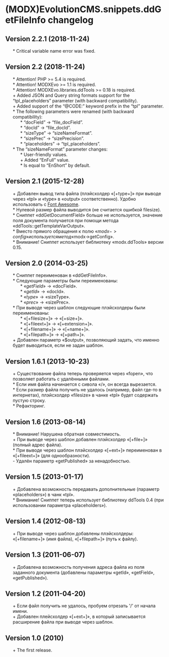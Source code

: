 # (MODX)EvolutionCMS.snippets.ddGetFileInfo changelog

## Version 2.2.1 (2018-11-24)
* \* Critical variable name error was fixed.

## Version 2.2 (2018-11-24)
* \* Attention! PHP >= 5.4 is required.
* \* Attention! MODXEvo >= 1.1 is required.
* \* Attention! MODXEvo.libraries.ddTools >= 0.18 is required.
* \+ Added JSON and Query string formats support for the “tpl_placeholders” parameter (with backward compatibility).
* \+ Added support of the “@CODE:” keyword prefix in the “tpl” parameter.
* \* The following parameters were renamed (with backward compatibility):
	* \* “docField” → “file_docField”.
	* \* “docId” → “file_docId”.
	* \* “sizeType” → “sizeNameFormat”.
	* \* “sizePrec” → “sizePrecision”.
	* \* “placeholders” → “tpl_placeholders”.
* \* The “sizeNameFormat” parameter changes:
	* \* User-friendly values.
	* \+ Added “EnFull” value.
	* \* Is equal to “EnShort” by default.

## Version 2.1 (2015-12-28)
* \+ Добавлен вывод типа файла (плэйсхолдер «[+type+]» при выводе через «tpl» и «type» в «output» соответственно). Удобно использовать с [Font Awesome](http://fontawesome.io/).
* \* Нулевой размер файла выводится (не считается ошибкой filesize).
* \* Сниппет «ddGetDocumentField» больше не используется, значение поля документа получается при помощи метода «ddTools::getTemplateVarOutput».
* \* Вместо прямого обращения к полю «$modx->config» используется метод «$modx->getConfig».
* \* Внимание! Сниппет использует библиотеку «modx.ddTools» версии 0.15.

## Version 2.0 (2014-03-25)
* \* Сниппет переименован в «ddGetFileInfo».
* \* Следующие параметры были переименованы:
	* \* «$getField» → «$docField».
	* \* «$getId» → «$docId».
	* \* «$type» → «$sizeType».
	* \* «$prec» → «$sizePrec».
* \* При выводе через шаблон следующие плэйсхолдеры были переименованы:
	* \* «[+filesize+]» → «[+size+]».
	* \* «[+fileext+]» → «[+extension+]».
	* \* «[+filename+]» → «[+name+]».
	* \* «[+filepath+]» → «[+path+]».
* \+ Добавлен параметр «$output», позволяющий задать, что именно будет выводиться, если не задан шаблон.

## Version 1.6.1 (2013-10-23)
* \+ Существование файла теперь проверяется через «fopen», что позволяет работать с удалёнными файлами.
* \* Если имя файла начинается с сивола «/», он всегда вырезается.
* \* Если размер файла получить не удалось (например, файл где-то в интернетах), плэйсхолдер «filesize» в чанке «tpl» будет содержать пустую строку.
* \* Рефакторинг.

## Version 1.6 (2013-08-14)
* \* Внимание! Нарушена обратная совместимость.
* \+ При выводе через шаблон добавлен плэйсхолдер «[+file+]» (полный адрес файла).
* \* При выводе через шаблон плэйсхолдер «[+ext+]» переименован в «[+fileext+]» (для однообразности).
* \- Удалён параметр «getPublished» за ненадобностью.

## Version 1.5 (2013-01-17)
* \+ Добавлена возможность передавать дополнительные (параметр «placeholders») в чанк «tpl».
* \* Внимание! Сниппет теперь использует библиотеку ddTools 0.4 (при использовании параметра «placeholders»).

## Version 1.4 (2012-08-13)
* \+ При выводе через шаблон добавлены плэйсхолдеры: «[+filename+]» (имя файла), «[+filepath+]» (путь к файлу).

## Version 1.3 (2011-06-07)
* \+ Добавлена возможность получения адреса файла из поля заданного документа (добавлены параметры «getId», «getField», «getPublished»).

## Version 1.2 (2011-04-20)
* \+ Если файл получить не удалось, пробуем отрезать '/' от начала имени.
* \+ Добавлен плейсхолдер «[+ext+]», в который записывается расширение файла при выводе через шаблон.

## Version 1.0 (2010)
* \+ The first release.

<style>ul{list-style:none;}</style>